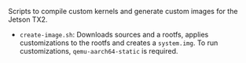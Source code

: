 Scripts to compile custom kernels and generate custom images for the Jetson TX2.

* `create-image.sh`: Downloads sources and a rootfs, applies customizations to the rootfs and creates a `system.img`. To run customizations, `qemu-aarch64-static` is required.
